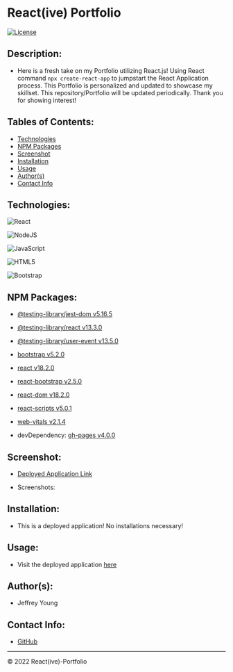 # React(ive) Portfolio
[![License](https://img.shields.io/badge/License-BSD_3--Clause-blue.svg)](https://opensource.org/licenses/BSD-3-Clause)

## Description:
* Here is a fresh take on my Portfolio utilizing React.js! Using React command `npx create-react-app` to jumpstart the React Application process. This Portfolio is personalized and updated to showcase my skillset. This repository/Portfolio will be updated periodically. Thank you for showing interest!

## Tables of Contents:
* [Technologies](#technologies)
* [NPM Packages](#npm-packages)
* [Screenshot](#screenshot)
* [Installation](#installation)
* [Usage](#usage)
* [Author(s)](#authors)
* [Contact Info](#contact-info)

## Technologies:

![React](https://img.shields.io/badge/React-20232A?style=for-the-badge&logo=react&logoColor=61DAFB)

![NodeJS](https://img.shields.io/badge/node.js-6DA55F?style=for-the-badge&logo=node.js&logoColor=white)

![JavaScript](https://img.shields.io/badge/javascript-%23323330.svg?style=for-the-badge&logo=javascript&logoColor=%23F7DF1E)

![HTML5](https://img.shields.io/badge/html5-%23E34F26.svg?style=for-the-badge&logo=html5&logoColor=white)

![Bootstrap](https://img.shields.io/badge/Bootstrap-563D7C?style=for-the-badge&logo=bootstrap&logoColor=white)


## NPM Packages:

* [@testing-library/jest-dom v5.16.5]()

* [@testing-library/react v13.3.0]()

* [@testing-library/user-event v13.5.0]()

* [bootstrap v5.2.0]()

* [react v18.2.0]()

* [react-bootstrap v2.5.0]()

* [react-dom v18.2.0]()

* [react-scripts v5.0.1]()

* [web-vitals v2.1.4]()

* devDependency: [gh-pages v4.0.0]()

## Screenshot:
* [Deployed Application Link]()

* Screenshots:

## Installation:
* This is a deployed application! No installations necessary!

## Usage:
* Visit the deployed application [here]()

## Author(s):
* Jeffrey Young

## Contact Info:
* [GitHub](https://github.com/jeffymiyoung)

---
© 2022 React(ive)-Portfolio